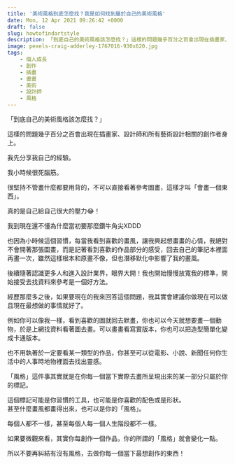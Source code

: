 ```yaml
---
title: '美術風格到底怎麼找？我是如何找到屬於自己的美術風格'
date: Mon, 12 Apr 2021 09:26:42 +0000
draft: false
slug: howtofindartstyle
description: 「到底自己的美術風格該怎麼找？」這樣的問題幾乎百分之百會出現在插畫家、設計師和所有藝術設計相關的創作者身上。我先分享我自己的經驗。
image: pexels-craig-adderley-1767016-930x620.jpg
tags: 
    - 個人成長
    - 創作
    - 插畫
    - 畫畫
    - 美術
    - 設計師
    - 風格
---
```


「到底自己的美術風格該怎麼找？」

這樣的問題幾乎百分之百會出現在插畫家、設計師和所有藝術設計相關的創作者身上。

我先分享我自己的經驗。

我小時候很死腦筋。

很堅持不管畫什麼都要用背的，不可以直接看著參考圖畫，這樣才叫「會畫一個東西」。

真的是自己給自己很大的壓力😂！

我到現在還不懂為什麼當初要那麼鑽牛角尖XDDD

也因為小時候這個習慣，每當我看到喜歡的畫風，讓我興起想畫畫的心情，我絕對不會開著那張圖畫，而是記著看到喜歡的作品部分的感受，回去自己的筆記本裡面再畫一次，雖然這樣根本和原畫不像，但也潛移默化中影響了我的畫風。

後續隨著認識更多人和進入設計業界，眼界大開！我也開始慢慢放寬我的標準，開始接受去找資料來參考是一個好方法。

經歷那麼多之後，如果要現在的我來回答這個問題，我其實會建議你做現在可以做且現在最想做的事情就好了。

例如你可以像我一樣，看到喜歡的圖就回去默畫，你也可以今天就想要畫一個動物，於是上網找資料看著圖去畫。可以畫畫看寫實版本，你也可以把造型簡單化變成卡通版本。

也不用執著於一定要看某一類型的作品，你甚至可以從電影、小說、新聞任何你生活中的人事時地物裡面去找出靈感。

「風格」這件事其實就是在你每一個當下實際去畫所呈現出來的某一部分只屬於你的標記。

這個標記可能是你習慣的工具，也可能是你喜歡的配色或是形狀。  
甚至什麼畫風都畫得出來，也可以是你的「風格」。

每個人都不一樣，甚至每個人每一個人生階段都不一樣。

如果要微觀來看，其實你每創作一個作品，你的所謂的「風格」就會變化一點。

所以不要再糾結有沒有風格，去做你每一個當下最想創作的東西！